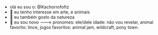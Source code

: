 - olá eu sou o: @Kachorrofofiz
- 🐇 eu tenho interesse em arte, e animais
- 🌌 eu também gosto da natureza
- 🌙 eu sou novo
---> pronomes: ele/dele idade: não vou revelar, animal favorito: lince, jogos favoritos: animal jam, wildcraft, pony town.
